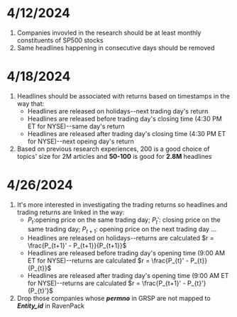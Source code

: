 # 4/12/2024
1. Companies invovled in the research should be at least monthly constituents of SP500 stocks
2. Same headlines happening in consecutive days should be removed

# 4/18/2024
1. Headlines should be associated with returns based on timestamps in the way that:
   * Headlines are released on holidays--next trading day's return
   * Headlines are released before trading day's closing time (4:30 PM ET for NYSE)--same day's return 
   * Headlines are released after trading day's closing time (4:30 PM ET for NYSE)--next opeing day's return
2. Based on previous research experiences, 200 is a good choice of topics' size for 2M articles and **50-100** is good for **2.8M** headlines

# 4/26/2024
1. It's more interested in investigating the trading returns so headlines and trading returns are linked in the way:
   * $P_{t}$:opening price on the same trading day; $P_{t}'$: closing price on the same trading day; $P_{t+1}$: opening price on the next trading day ...
   * Headlines are released on holidays--returns are calculated $r = \frac{P_{t+1}' - P_{t+1}}{P_{t+1}}$
   * Headlines are released before trading day's opening time (9:00 AM ET for NYSE)--returns are calculated $r = \frac{P_{t}' - P_{t}}{P_{t}}$
   * Headlines are released after trading day's opening time (9:00 AM ET for NYSE)--returns are calculated $r = \frac{P_{t+1}' - P_{t}'}{P_{t}'}$
2. Drop those companies whose ***permno*** in GRSP are not mapped to ***Entity_id*** in RavenPack 
